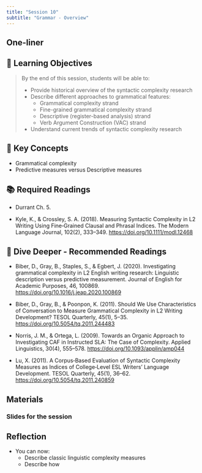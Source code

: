 ```yaml
---
title: "Session 10"
subtitle: "Grammar - Overview"
---
```


## One-liner


## 🎯 Learning Objectives

> By the end of this session, students will be able to:
> 
> - Provide historical overview of the syntactic complexity research
> - Describe different approaches to grammatical features:
>   - Grammatical complexity strand
>   - Fine-grained grammatical complexity strand
>   - Descriptive (register-based analysis) strand
>   - Verb Argument Construction (VAC) strand
> - Understand current trends of syntactic complexity research


## 🔑 Key Concepts

- Grammatical complexity
- Predictive measures versus Descriptive measures

## 📚 Required Readings

- Durrant Ch. 5.

- Kyle, K., & Crossley, S. A. (2018). Measuring Syntactic Complexity in L2 Writing Using Fine‐Grained Clausal and Phrasal Indices. The Modern Language Journal, 102(2), 333–349. https://doi.org/10.1111/modl.12468


## 🌊 Dive Deeper - Recommended Readings

- Biber, D., Gray, B., Staples, S., & Egbert, J. (2020). Investigating grammatical complexity in L2 English writing research: Linguistic description versus predictive measurement. Journal of English for Academic Purposes, 46, 100869. https://doi.org/10.1016/j.jeap.2020.100869

- Biber, D., Gray, B., & Poonpon, K. (2011). Should We Use Characteristics of Conversation to Measure Grammatical Complexity in L2 Writing Development? TESOL Quarterly, 45(1), 5–35. https://doi.org/10.5054/tq.2011.244483

- Norris, J. M., & Ortega, L. (2009). Towards an Organic Approach to Investigating CAF in Instructed SLA: The Case of Complexity. Applied Linguistics, 30(4), 555–578. https://doi.org/10.1093/applin/amp044

- Lu, X. (2011). A Corpus‐Based Evaluation of Syntactic Complexity Measures as Indices of College‐Level ESL Writers’ Language Development. TESOL Quarterly, 45(1), 36–62. https://doi.org/10.5054/tq.2011.240859


## Materials

### Slides for the session

<!-- <div class="d-flex gap-2 mb-3">
  
[📊 View Interactive Slides (Under construction)](../../slides/session-10.html){.btn .btn-primary .btn-lg target="_blank"} 

</div>  -->



## Reflection

- You can now:
  - Describe classic linguistic complexity measures
  - Describe how 



<!-- 
<iframe src="session1-intro/slides/slides.html" width="100%" height="600px" frameborder="0"></iframe>

[View slides in fullscreen](session1-intro/slides/slides.html){target="_blank"} -->
